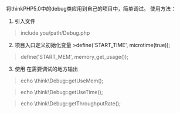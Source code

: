 将thinkPHP5.0中的debug类应用到自己的项目中，简单调试。
使用方法：
  1. 引入文件
  >include you/path/Debug.php
  2. 项目入口定义初始化变量
    >define('START_TIME', microtime(true));
  
  >define('START_MEM', memory_get_usage());
  3. 使用
  在需要调试的地方输出
  
  >echo  \think\Debug::getUseMem();
  
  >echo \think\Debug::getUseTime();
  
  >echo \think\Debug::getThroughputRate();

